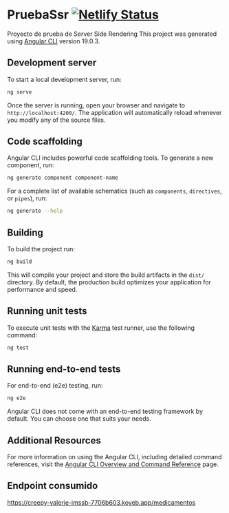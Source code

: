 # PruebaSsr [![Netlify Status](https://api.netlify.com/api/v1/badges/1c2dcb27-9f7d-48cb-a799-fbfdc51fac04/deploy-status)](https://app.netlify.com/sites/imssb-ssr/deploys)

Proyecto de prueba de Server Side Rendering
This project was generated using [Angular CLI](https://github.com/angular/angular-cli) version 19.0.3.


## Development server

To start a local development server, run:

```bash
ng serve
```

Once the server is running, open your browser and navigate to `http://localhost:4200/`. The application will automatically reload whenever you modify any of the source files.

## Code scaffolding

Angular CLI includes powerful code scaffolding tools. To generate a new component, run:

```bash
ng generate component component-name
```

For a complete list of available schematics (such as `components`, `directives`, or `pipes`), run:

```bash
ng generate --help
```

## Building

To build the project run:

```bash
ng build
```

This will compile your project and store the build artifacts in the `dist/` directory. By default, the production build optimizes your application for performance and speed.

## Running unit tests

To execute unit tests with the [Karma](https://karma-runner.github.io) test runner, use the following command:

```bash
ng test
```

## Running end-to-end tests

For end-to-end (e2e) testing, run:

```bash
ng e2e
```

Angular CLI does not come with an end-to-end testing framework by default. You can choose one that suits your needs.

## Additional Resources

For more information on using the Angular CLI, including detailed command references, visit the [Angular CLI Overview and Command Reference](https://angular.dev/tools/cli) page.


## Endpoint consumido

https://creepy-valerie-imssb-7706b603.koyeb.app/medicamentos